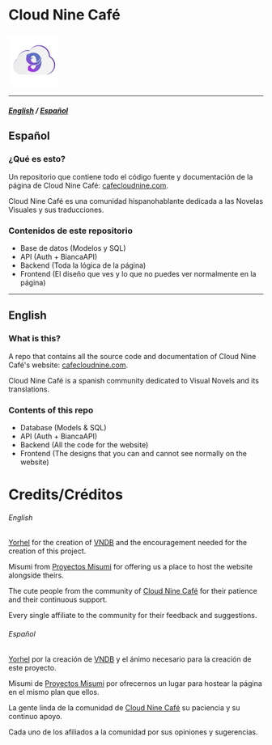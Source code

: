 Cloud Nine Café 
=====

### ![Logo](./public/logo.png)
---------
##### [English](#english) / [Español](#Español)

Español
---------

### ¿Qué es esto?
Un repositorio que contiene todo el código fuente y documentación de la página de Cloud Nine Café: [cafecloudnine.com](https://cafecloudnine.com).

Cloud Nine Café es una comunidad hispanohablante dedicada a las Novelas Visuales y sus traducciones.

### Contenidos de este repositorio
- Base de datos (Modelos y SQL)
- API (Auth + BiancaAPI)
- Backend (Toda la lógica de la página)
- Frontend (El diseño que ves y lo que no puedes ver normalmente en la página)
---------
English
---------
### What is this?
A repo that contains all the source code and documentation of Cloud Nine Café's website: [cafecloudnine.com](https://cafecloudnine.com).

Cloud Nine Café is a spanish community dedicated to Visual Novels and its translations.

### Contents of this repo
- Database (Models & SQL)
- API (Auth + BiancaAPI)
- Backend (All the code for the website)
- Frontend (The designs that you can and cannot see normally on the website)

Credits/Créditos
=======
###### English
[Yorhel](https://code.blicky.net/yorhel) for the creation of [VNDB](https://vndb.org/) and the encouragement needed for the creation of this project.

Misumi from [Proyectos Misumi](https://vn.misumi.com.ar/) for offering us a place to host the website alongside theirs.

The cute people from the community of [Cloud Nine Café](https://cafecloudnine.com/discord) for their patience and their continuous support.

Every single affiliate to the community for their feedback and suggestions.

###### Español
[Yorhel](https://code.blicky.net/yorhel) por la creación de [VNDB](https://vndb.org/) y el ánimo necesario para la creación de este proyecto.

Misumi de [Proyectos Misumi](https://vn.misumi.com.ar/) por ofrecernos un lugar para hostear la página en el mismo plan que ellos.

La gente linda de la comunidad de [Cloud Nine Café](https://cafecloudnine.com/discord) su paciencia y su continuo apoyo.

Cada uno de los afiliados a la comunidad por sus opiniones y sugerencias.